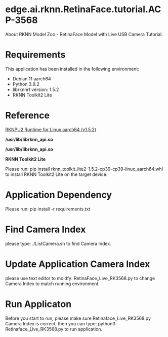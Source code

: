 # edge.ai.rknn.RetinaFace.tutorial.ACP-3568
About RKNN Model Zoo - RetinaFace Model with Live USB Camera Tutorial.

# Requirements
This application has been installed in the following environment:
- Debian 11 aarch64
- Python 3.9.2
- librknnrt version: 1.5.2
- RKNN Toolkit2 Lite

# Reference
[RKNPU2 Runtime for Linux aarch64 (v1.5.2)](https://github.com/rockchip-linux/rknpu2/tree/master/runtime/RK356X/Linux/librknn_api/aarch64 "RKNPU2 Runtime for Linux aarch64")

**/usr/lib/librknn_api.so**

**/usr/lib/librknn_api.so**

**RKNN Toolkit2 Lite**

Please run: pip install rknn_toolkit_lite2-1.5.2-cp39-cp39-linux_aarch64.whl to install RKNN Toolkit2 Lite on the target device.

# Application Dependency
Please run: pip install -r requirements.txt

# Find Camera Index
please type: ./ListCamera.sh to find Camera Index.

# Update Application Camera Index
please use text editor to moidfy: RetinaFace_Live_RK3568.py to change Camera Index to match running environment.

# Run Applicaton
Before you start to run, please make sure Retinaface_Live_RK3568.py Camera Index is correct, then you can type:
python3 Retinaface_Live_RK3568.py to run application.
